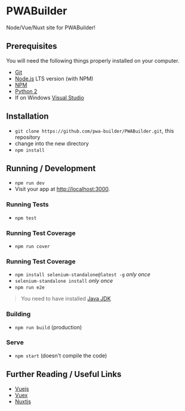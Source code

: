 # PWABuilder

Node/Vue/Nuxt site for PWABuilder!

## Prerequisites

You will need the following things properly installed on your computer.

* [Git](http://git-scm.com/)
* [Node.js](http://nodejs.org/) LTS version (with NPM)
* [NPM](http://npmjs.com/)
* [Python 2](https://www.python.org/)
* If on Windows [Visual Studio](https://visualstudio.microsoft.com/)

## Installation

* `git clone https://github.com/pwa-builder/PWABuilder.git`, this repository
* change into the new directory
* `npm install`

## Running / Development

* `npm run dev`
* Visit your app at [http://localhost:3000](http://localhost:3000).

### Running Tests

* `npm test`

### Running Test Coverage

* `npm run cover`

### Running Test Coverage

* `npm install selenium-standalone@latest -g` _only once_
* `selenium-standalone install` _only once_
* `npm run e2e` 

> You need to have installed [Java JDK](http://www.oracle.com/technetwork/java/javase/downloads/index.html) 

### Building

* `npm run build` (production)

### Serve

* `npm start` (doesn't compile the code)

## Further Reading / Useful Links

* [Vuejs](https://vuejs.org/)
* [Vuex](https://vuex.vuejs.org/en/)
* [Nuxtjs](https://nuxtjs.org/)

